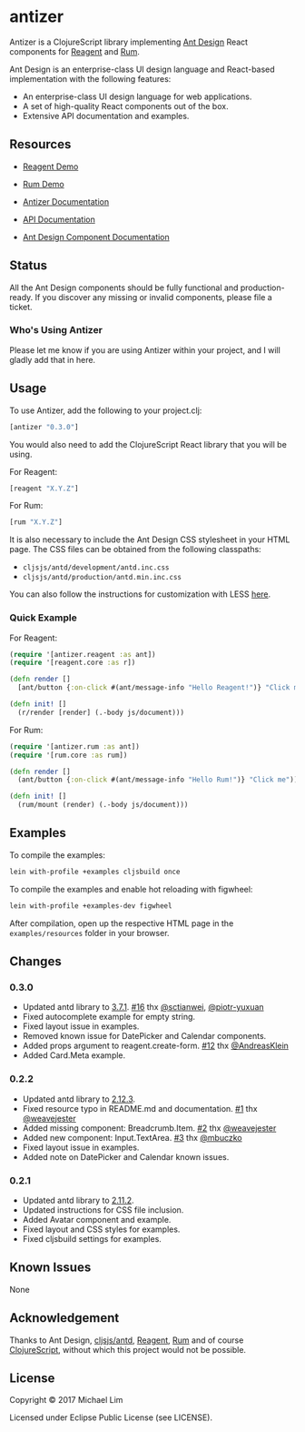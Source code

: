 # antizer

Antizer is a ClojureScript library implementing [Ant Design](https://ant.design/) React components for [Reagent](https://github.com/reagent-project/reagent) and [Rum](https://github.com/tonsky/rum). 

Ant Design is an enterprise-class UI design language and React-based implementation with the following features:

* An enterprise-class UI design language for web applications.
* A set of high-quality React components out of the box.
* Extensive API documentation and examples.

## Resources

* [Reagent Demo](https://priornix.github.io/antizer/latest/examples/reagent.html)

* [Rum Demo](https://priornix.github.io/antizer/latest/examples/rum.html)

* [Antizer Documentation](https://priornix.github.io/antizer/latest/)

* [API Documentation](https://priornix.github.io/antizer/latest/api/)

* [Ant Design Component Documentation](https://ant.design/docs/react/introduce)

## Status

All the Ant Design components should be fully functional and production-ready. If you discover any missing or invalid components, please file a ticket.

### Who's Using Antizer

Please let me know if you are using Antizer within your project, and I will gladly add that in here.

## Usage

To use Antizer, add the following to your project.clj:

```clojure
[antizer "0.3.0"]
```

You would also need to add the ClojureScript React library that you will be using.

For Reagent:
```clojure
[reagent "X.Y.Z"]
```

For Rum:
```clojure
[rum "X.Y.Z"]
```

It is also necessary to include the Ant Design CSS stylesheet in your HTML page. The CSS files can be obtained from the following classpaths:

* `cljsjs/antd/development/antd.inc.css`
* `cljsjs/antd/production/antd.min.inc.css`

You can also follow the instructions for customization with LESS [here](https://ant.design/docs/react/customize-theme).

### Quick Example

For Reagent:
```clojure
(require '[antizer.reagent :as ant])
(require '[reagent.core :as r])

(defn render []
  [ant/button {:on-click #(ant/message-info "Hello Reagent!")} "Click me"])

(defn init! []
  (r/render [render] (.-body js/document)))
```

For Rum:
```clojure
(require '[antizer.rum :as ant])
(require '[rum.core :as rum])

(defn render []
  (ant/button {:on-click #(ant/message-info "Hello Rum!")} "Click me"))

(defn init! []
  (rum/mount (render) (.-body js/document)))
```

## Examples

To compile the examples:

```bash
lein with-profile +examples cljsbuild once
```

To compile the examples and enable hot reloading with figwheel:

```bash
lein with-profile +examples-dev figwheel
```

After compilation, open up the respective HTML page in the `examples/resources` folder in your browser.

## Changes

### 0.3.0
* Updated antd library to [3.7.1](https://ant.design/changelog#3.7.1). [#16](https://github.com/priornix/antizer/pull/16) thx [@sctianwei](https://github.com/sctianwei), [@piotr-yuxuan](https://github.com/piotr-yuxuan)
* Fixed autocomplete example for empty string.
* Fixed layout issue in examples.
* Removed known issue for DatePicker and Calendar components.
* Added props argument to reagent.create-form. [#12](https://github.com/priornix/antizer/pull/12)
thx [@AndreasKlein](https://github.com/AndreasKlein)
* Added Card.Meta example.

### 0.2.2
* Updated antd library to [2.12.3](https://ant.design/changelog#2.12.3).
* Fixed resource typo in README.md and documentation. [#1](https://github.com/priornix/antizer/issues/1) thx [@weavejester](https://github.com/weavejester)
* Added missing component: Breadcrumb.Item. [#2](https://github.com/priornix/antizer/issues/2) thx [@weavejester](https://github.com/weavejester)
* Added new component: Input.TextArea. [#3](https://github.com/priornix/antizer/issues/3) thx [@mbuczko](https://github.com/mbuczko)
* Fixed layout issue in examples.
* Added note on DatePicker and Calendar known issues.

### 0.2.1
* Updated antd library to [2.11.2](https://ant.design/changelog#2.11.2).
* Updated instructions for CSS file inclusion.
* Added Avatar component and example.
* Fixed layout and CSS styles for examples.
* Fixed cljsbuild settings for examples.

## Known Issues

None

## Acknowledgement

Thanks to Ant Design, [cljsjs/antd](https://github.com/cljsjs/packages/tree/master/antd), [Reagent](https://github.com/reagent-project/reagent), [Rum](https://github.com/tonsky/rum) and of course [ClojureScript](https://clojurescript.org), without which this project would not be possible.

## License

Copyright © 2017 Michael Lim

Licensed under Eclipse Public License (see LICENSE).
